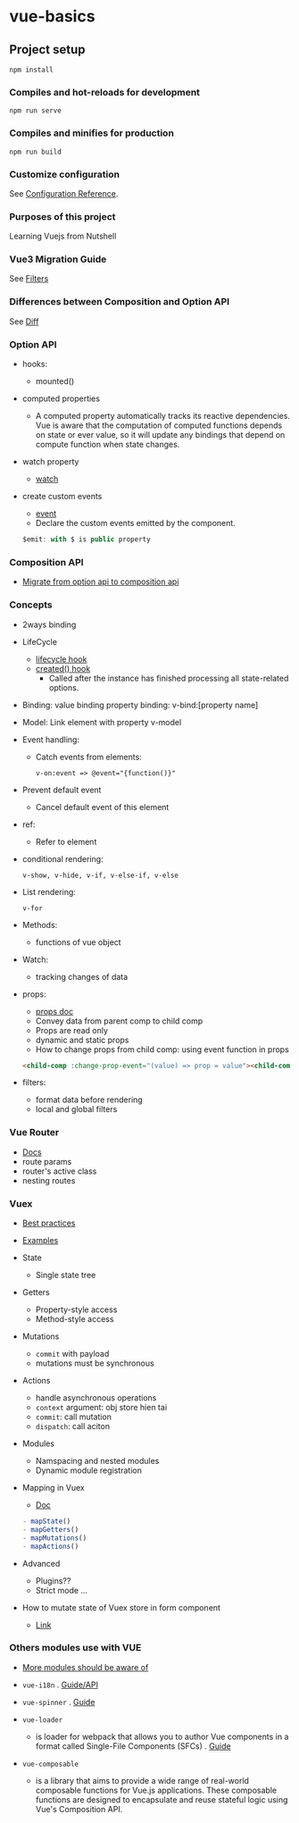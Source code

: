 # vue-basics

## Project setup
```
npm install
```

### Compiles and hot-reloads for development
```
npm run serve
```

### Compiles and minifies for production
```
npm run build
```

### Customize configuration
See [Configuration Reference](https://cli.vuejs.org/config/).


### Purposes of this project
Learning Vuejs from Nutshell

### Vue3 Migration Guide
See [Filters](https://v3-migration.vuejs.org/breaking-changes/filters.html)



### Differences between Composition and Option API
See [Diff](https://www.linkedin.com/pulse/vue-3-options-api-vs-composition-whats-difference-md-najmul-hasan/)

### Option API
- hooks:
  - mounted()

- computed properties
  - A computed property automatically tracks its reactive dependencies. Vue is aware that the computation of computed functions depends on state or ever value, so it will update any bindings that depend on compute function when state changes.

- watch property
  - [watch](https://vuejs.org/api/options-state.html#watch)

- create custom events
  - [event](https://vuejs.org/api/options-state.html#emits)
  - Declare the custom events emitted by the component.
  ```js
  $emit: with $ is public property
  ```

### Composition API
- [Migrate from option api to composition api](https://dev.to/nicolasmontielf/migrate-option-api-to-composition-api-on-vue3-4o3p)

### Concepts
- 2ways binding
- LifeCycle
  - [lifecycle hook](https://vuejs.org/guide/essentials/lifecycle.html)
  - [created() hook](https://vuejs.org/api/options-lifecycle.html#created)
    - Called after the instance has finished processing all state-related options.
    
- Binding:
  value binding
  property binding:
    v-bind:[property name]

- Model: Link element with property
  v-model

- Event handling:
  - Catch events from elements:
    ```
    v-on:event => @event="{function()}"
    ```
- Prevent default event
  - Cancel default event of this element

- ref: 
  - Refer to element

- conditional rendering: 
  ```
  v-show, v-hide, v-if, v-else-if, v-else
  ```

- List rendering: 
  ```
  v-for
  ```

- Methods: 
  - functions of vue object

- Watch: 
  - tracking changes of data

- props:
  - [props doc](https://vuejs.org/guide/components/props.html)
  - Convey data from parent comp to child comp
  - Props are read only
  - dynamic and static props
  - How to change props from child comp: using event function in props 
  ```html
  <child-comp :change-prop-event="(value) => prop = value"><child-comp>
  ```

- filters:
  - format data before rendering 
  - local and global filters

### Vue Router
- [Docs](https://router.vuejs.org/introduction.html)
- route params
- router's active class
- nesting routes

### Vuex
- [Best practices](https://dev.to/timothyokooboh/vuex-best-practices-45dd)

- [Examples](https://github.com/vuejs/vuex/tree/main/examples)

- State
  - Single state tree

- Getters
  - Property-style access
  - Method-style access

- Mutations
  - `commit` with payload
  - mutations must be synchronous

- Actions
  - handle asynchronous operations
  - `context` argument: obj store hien tai
  - `commit`: call mutation
  - `dispatch`: call aciton

- Modules
  - Namspacing and nested modules
  - Dynamic module registration

- Mapping in Vuex
  - [Doc](https://viblo.asia/p/mapping-hoat-dong-nhu-the-nao-trong-vuex-djeZ1zL8lWz)
  ```js
  - mapState()
  - mapGetters()
  - mapMutations()
  - mapActions()
  ```

- Advanced
  - Plugins??
  - Strict mode
  ...

- How to mutate state of Vuex store in form component
  - [Link](https://vuex.vuejs.org/guide/forms.html)


### Others modules use with VUE
  - [More modules should be aware of](https://browsee.io/blog/10-vue-js-npm-modules-that-you-should-be-aware-of/)

  - `vue-i18n`
    . [Guide/API](https://kazupon.github.io/vue-i18n/started.html)
  - `vue-spinner`
    . [Guide](https://github.com/greyby/vue-spinner/tree/master)
  - `vue-loader`
    - is loader for webpack that allows you to author Vue components in a format called Single-File Components (SFCs)
    . [Guide](https://vue-loader.vuejs.org/guide/)
  - `vue-composable`
    - is a library that aims to provide a wide range of real-world composable functions for Vue.js applications. These composable functions are designed to encapsulate and reuse stateful logic using Vue's Composition API. 